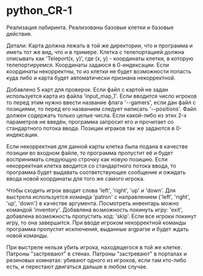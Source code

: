 # python_CR-1

Реализация лабиринта.
Реализованы базовые клетки и базовые действия.

Детали:
Карта должна лежать в той же директории, что и программа и иметь тот же вид, что и в примере. Клетка с телепортацией должна описывать как 'Teleport(x, y)', где (x, y) - координаты клетки, в которую телепортируемся. Координаты задаюся в 0-индексации. Если координаты некорректны, то из клетки не будет возможности попасть куда либо и карта будет автоматически признана некорректной. 

Добавлено 5 карт для проверок. Если файл с картой не задан используется карта из файла 'input_map_1'. Если вводится число игроков то перед этим нужно ввести название флага '--gamers', если дан файл с позициями, то перед его названием следует написать '--positions'. Файл должен содержать только целые числа. Если какой-либо из этих 2-х параметров не введён, программа запросит его и прочитает со стандартного потока ввода. Позиции играков так же задаются в 0-индексации.

Если некорректная для данной карты клетка была подана в качестве позиции во входном файле, то программа пропустит её и будет воспринимать следующую строчку как новую позицию. Если некорректная клетка вводится со стандартного потока ввода, то программа будет выдавать соответствующее сообщение и ожидать ввода новой координаты для того же самого игрока.

Чтобы сходить игрок вводит слова 'left', 'right', 'up' и 'down'. Для выстрела используется команда 'patron' с направлением {'left', 'right', 'up', 'down'} в качестве аргумента. Посмотреть инвентарь можно командой 'inventory'. Добавлена возможность покинуть игру: 'exit', добавлена возможность пропустить ход: 'skip'. Если все игроки покинут игру, то она завершится.
При вводе игроком некорректной команды программа пропустит исключения, выданные argparse и будет ждать новой команды.

При выстреле нельзя убить игрока, находящегося в той же клетке. Патроны "застревают" в стенах. Патроны "застревают" в порталах и резиновых комнатах: убивают одного из игроков, если там кто-либо есть, и перестают двигаться дальше в любом случае.

